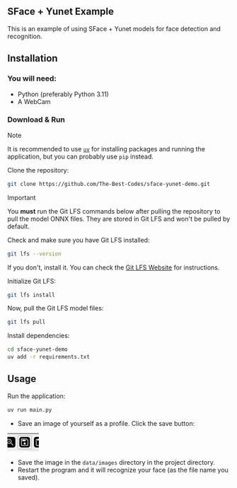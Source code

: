 ## SFace + Yunet Example

This is an example of using SFace + Yunet models for face detection and recognition.

## Installation

### You will need:

- Python (preferably Python 3.11)
- A WebCam

### Download & Run

> [!NOTE]
> It is recommended to use [`uv`](https://github.com/astral-sh/uv) for installing packages and running the application, but you can probably use `pip` instead.

Clone the repository:

```bash
git clone https://github.com/The-Best-Codes/sface-yunet-demo.git
```

> [!IMPORTANT]
> You **must** run the Git LFS commands below after pulling the repository to pull the model ONNX files. They are stored in Git LFS and won't be pulled by default.

Check and make sure you have Git LFS installed:

```bash
git lfs --version
```

If you don't, install it. You can check the [Git LFS Website](https://git-lfs.com/) for instructions.

Initialize Git LFS:

```bash
git lfs install
```

Now, pull the Git LFS model files:

```bash
git lfs pull
```

Install dependencies:

```bash
cd sface-yunet-demo
uv add -r requirements.txt
```

## Usage

Run the application:

```bash
uv run main.py
```

- Save an image of yourself as a profile. Click the save button:

![Save Button Image](.assets/topbar_save_button.png)

- Save the image in the `data/images` directory in the project directory.
- Restart the program and it will recognize your face (as the file name you saved).
